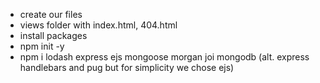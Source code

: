 - create our files
- views folder with index.html, 404.html
- install packages
- npm init -y
- npm i lodash express ejs mongoose morgan joi mongodb (alt. express handlebars and pug but for simplicity we chose ejs)